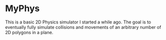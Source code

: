 # MyPhys
This is a basic 2D Physics simulator I started a while ago.
The goal is to eventually fully simulate collisions and movements of an arbitrary number of 2D polygons in a plane.
